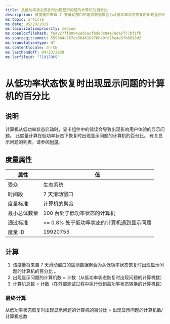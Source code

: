 ```yaml
---
title: 从低功率状态恢复时出现显示问题的计算机的百分比
description: 该度量将来自 7 天滑动窗口的遥测数据聚合为从低功率状态恢复时出现显示问题的计算机的百分比
ms.topic: article
ms.date: 05/20/2019
ms.localizationpriority: medium
ms.openlocfilehash: faa827ff80942ed5acfbde3c84e7eda5f77bf1fb
ms.sourcegitcommit: 5598b4c767ab56461b976b49fd75e4e5fb6018d2
ms.translationtype: HT
ms.contentlocale: zh-CN
ms.lasthandoff: 04/23/2020
ms.locfileid: "71017069"
---
```

# <a name="percent-of-machines-with-display-issues-when-resume-from-low-power-state"></a>从低功率状态恢复时出现显示问题的计算机的百分比

## <a name="description"></a>说明

计算机从低功率状态启动时，显卡组件中的错误会导致出现影响用户体验的显示问题。 此度量计算在低功率状态下恢复时出现显示问题的计算机的百分比。 有关显示问题的列表，请参阅[附录](measure-appendix.md#display-issues)。

## <a name="measure-attributes"></a>度量属性

|属性|值|
|----|----|
|受众 |生态系统|
|时间段 |7 天滑动窗口|
|度量标准 |计算机的聚合|
|最小总体数量 |100 台处于低功率状态的计算机|
|通过标准 |<= 0.8% 处于低功率状态的计算机遇到显示问题|
|度量 ID |19920755|

## <a name="calculation"></a>计算

1. 该度量将来自 7 天滑动窗口的遥测数据聚合为从低功率状态恢复时出现显示问题的计算机的百分比  。
2. 出现显示问题的计算机数 = 计数（从低功率状态恢复时出现问题的计算机数） 
3. 计算机总数 = 计数（在外部测试过程中执行低到高功率状态转换的计算机数） 

### <a name="final-calculation"></a>最终计算

从低功率状态恢复时出现显示问题的计算机的百分比 = 出现显示问题的计算机数/计算机总数 
